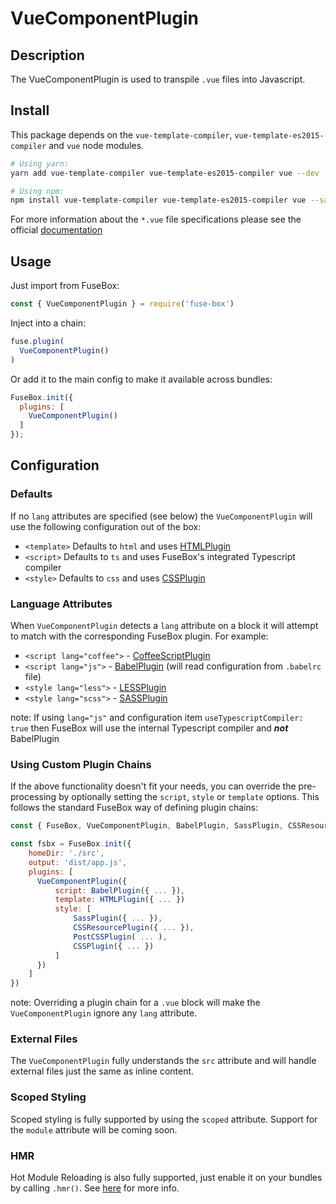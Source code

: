 # VueComponentPlugin

## Description
The VueComponentPlugin is used to transpile `.vue` files into Javascript.

## Install
This package depends on the `vue-template-compiler`, `vue-template-es2015-compiler` and `vue` node modules.

```bash
# Using yarn:
yarn add vue-template-compiler vue-template-es2015-compiler vue --dev

# Using npm:
npm install vue-template-compiler vue-template-es2015-compiler vue --save-dev
```

For more information about the `*.vue` file specifications please see the official [documentation](https://vue-loader.vuejs.org/en/start/spec.html)

## Usage
Just import from FuseBox:
```js
const { VueComponentPlugin } = require('fuse-box')
```

Inject into a chain:
```js
fuse.plugin(
  VueComponentPlugin()
)
```

Or add it to the main config to make it available across bundles:
```js
FuseBox.init({
  plugins: [
    VueComponentPlugin()
  ]
});
```

## Configuration
### Defaults
If no `lang` attributes are specified (see below) the `VueComponentPlugin` will use the following configuration out of the box:

- `<template>` Defaults to `html` and uses [HTMLPlugin](/plugins/html-plugin)
- `<script>` Defaults to `ts` and uses FuseBox's integrated Typescript compiler
- `<style>` Defaults to `css` and uses [CSSPlugin](/plugins/css-plugin)

### Language Attributes
When `VueComponentPlugin` detects a `lang` attribute on a block it will attempt to match with the corresponding FuseBox plugin. For example:

- `<script lang="coffee">` - [CoffeeScriptPlugin](/plugins/coffeescript-plugin)
- `<script lang="js">` - [BabelPlugin](/plugins/babelplugin) (will read configuration from `.babelrc` file)
- `<style lang="less">` - [LESSPlugin](/plugins/less-plugin)
- `<style lang="scss">` - [SASSPlugin](/plugins/sass-plugin)

note: If using `lang="js"` and configuration item `useTypescriptCompiler: true` then FuseBox will use the internal Typescript compiler and ***not*** BabelPlugin


### Using Custom Plugin Chains
If the above functionality doesn't fit your needs, you can override the pre-processing by optionally setting the `script`, `style` or `template` options. This follows the standard FuseBox way of defining plugin chains:

```js
const { FuseBox, VueComponentPlugin, BabelPlugin, SassPlugin, CSSResourcePlugin, PostCSSPlugin, CSSPlugin } = require('fuse-box')

const fsbx = FuseBox.init({
    homeDir: './src',
    output: 'dist/app.js',
    plugins: [
      VueComponentPlugin({
          script: BabelPlugin({ ... }),
          template: HTMLPlugin({ ... })
          style: [
              SassPlugin({ ... }),
              CSSResourcePlugin({ ... }),
              PostCSSPlugin( ... ),
              CSSPlugin({ ... })
          ]
      })
    ]
})
```

note: Overriding a plugin chain for a `.vue` block will make the `VueComponentPlugin` ignore any `lang` attribute.

### External Files
The `VueComponentPlugin` fully understands the `src` attribute and will handle external files just the same as inline content.

### Scoped Styling
Scoped styling is fully supported by using the `scoped` attribute. Support for the `module` attribute will be coming soon.

### HMR
Hot Module Reloading is also fully supported, just enable it on your bundles by calling `.hmr()`. See [here](/page/development#hot-module-reload) for more info.
